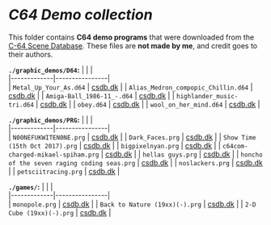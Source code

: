 # *C64 Demo collection*

This folder contains **C64 demo programs** that were downloaded from the [C-64 Scene Database](https://csdb.dk/). These files are **not made by me**, and credit goes to their authors.  

**`./graphic_demos/D64`:**
|  |  |  
|-------------|----------------|  
| `Metal_Up_Your_As.d64` | [csdb.dk](https://csdb.dk/release/?id=228617) | 
| `Alias_Medron_compopic_Chillin.d64` | [csdb.dk](https://csdb.dk/release/?id=247793) | 
| `Amiga-Ball_1986-11_-.d64` | [csdb.dk](https://csdb.dk/release/?id=100849) | 
| `highlander_music-tri.d64` | [csdb.dk](https://csdb.dk/release/?id=124884) | 
| `obey.d64` | [csdb.dk](https://csdb.dk/release/?id=81164) | 
| `wool_on_her_mind.d64` | [csdb.dk](https://csdb.dk/release/?id=41421) | 

**`./graphic_demos/PRG`:**
|  |  |  
|-------------|----------------|  
| `N00NEFUKWITEN0NE.prg` | [csdb.dk](https://csdb.dk/release/?id=122618) | 
| `Dark_Faces.prg` | [csdb.dk](https://csdb.dk/release/?id=225015) | 
| `Show Time (15th Oct 2017).prg` | [csdb.dk](https://csdb.dk/release/?id=159720) | 
| `bigpixelnyan.prg` | [csdb.dk](https://csdb.dk/release/?id=184998) | 
| `c64com-charged-mikael-spiham.prg` | [csdb.dk](https://csdb.dk/release/?id=199276) | 
| `hellas guys.prg` | [csdb.dk](https://csdb.dk/release/?id=249052) | 
| `honcho of the seven raging coding seas.prg` | [csdb.dk](https://csdb.dk/release/?id=226520) | 
| `noslackers.prg` | [csdb.dk](https://csdb.dk/release/?id=247872) | 
| `petsciitracing.prg` | [csdb.dk](https://csdb.dk/release/?id=157375) | 

**`./games/`:**
|  |  |  
|-------------|----------------|  
| `monopole.prg` | [csdb.dk](https://csdb.dk/release/?id=136697) | 
| `Back to Nature (19xx)(-).prg` | [csdb.dk](https://csdb.dk/release/?id=132873) | 
| `2-D Cube (19xx)(-).prg` | [csdb.dk](https://csdb.dk/release/?id=404) | 
